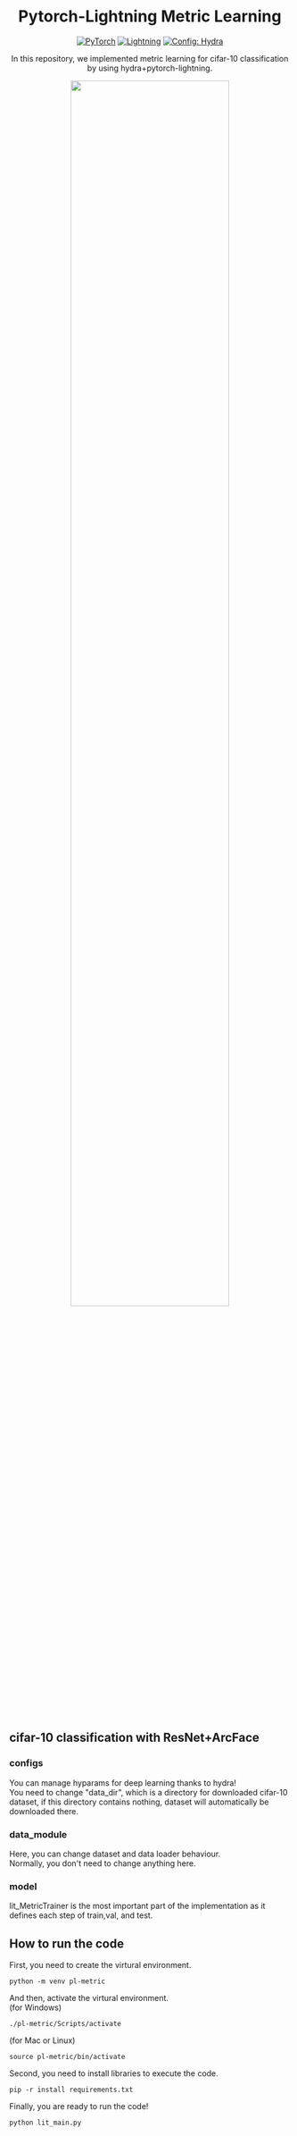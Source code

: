 <div align="center">

# Pytorch-Lightning Metric Learning

<a href="https://pytorch.org/get-started/locally/"><img alt="PyTorch" src="https://img.shields.io/badge/PyTorch-ee4c2c?logo=pytorch&logoColor=white"></a>
<a href="https://pytorchlightning.ai/"><img alt="Lightning" src="https://img.shields.io/badge/-Lightning-792ee5?logo=pytorchlightning&logoColor=white"></a>
<a href="https://hydra.cc/"><img alt="Config: Hydra" src="https://img.shields.io/badge/Config-Hydra-89b8cd"></a>
  
  In this repository, we implemented metric learning for cifar-10 classification by using hydra+pytorch-lightning.
  
</div>

<p align="center">
  <img src="https://user-images.githubusercontent.com/71377772/182391423-a6bd7d65-4a6b-4584-96bb-e87b8df5c713.gif" width=75% height=75% />
</p>

## cifar-10 classification with ResNet+ArcFace

### configs
You can manage hyparams for deep learning thanks to hydra!  
You need to change "data_dir", which is a directory for downloaded cifar-10 dataset, if this directory contains nothing, dataset will automatically be downloaded there. 

### data_module
Here, you can change dataset and data loader behaviour.  
Normally, you don't need to change anything here.

### model
lit_MetricTrainer is the most important part of the implementation as it defines each step of train,val, and test.

## How to run the code
First, you need to create the virtural environment.
```
python -m venv pl-metric
```
And then, activate the virtural environment.  
(for Windows)
```
./pl-metric/Scripts/activate
```
(for Mac or Linux)
```
source pl-metric/bin/activate
```

Second, you need to install libraries to execute the code.
```
pip -r install requirements.txt
```

Finally, you are ready to run the code!  
```
python lit_main.py
```
